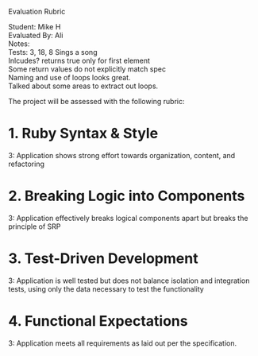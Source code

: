 Evaluation Rubric

Student: Mike H  
Evaluated By: Ali  
Notes:  
Tests: 3, 18, 8 Sings a song  
Inlcudes? returns true only for first element  
Some return values do not explicitly match spec  
Naming and use of loops looks great.  
Talked about some areas to extract out loops.  

The project will be assessed with the following rubric:

# 1. Ruby Syntax & Style

3: Application shows strong effort towards organization, content, and refactoring

# 2. Breaking Logic into Components

3: Application effectively breaks logical components apart but breaks the principle of SRP

# 3. Test-Driven Development

3: Application is well tested but does not balance isolation and integration tests, using only the data necessary to test the functionality

# 4. Functional Expectations

3: Application meets all requirements as laid out per the specification.
